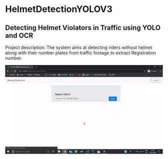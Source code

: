 # HelmetDetectionYOLOV3

<h2>Detecting Helmet Violators in Traffic using YOLO and OCR</h2>

Project description: The system aims at detecting riders without helmet along with their number plates from traffic footage to extract Registration number.

<img src="Helmet_Detection.gif" width="900">

